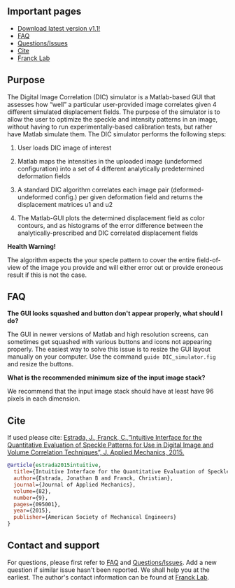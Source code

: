 ## Important pages
* [Download latest version v1.1!](https://github.com/FranckLab/DIC-Simulator/releases)
* [FAQ](https://github.com/FranckLab/DIC-Simulator/blob/master/README.md#faq)
* [Questions/Issues](https://github.com/FranckLab/DIC-Simulator/issues)
* [Cite](https://github.com/FranckLab/DIC-Simulator/blob/master/README.md#cite)
* [Franck Lab](http://franck.engin.brown.edu)

## Purpose
The Digital Image Correlation (DIC) simulator is a Matlab-based GUI that assesses how “well” a particular user-provided image correlates given 4 different simulated displacement fields. The purpose of the simulator is to allow the user to optimize the speckle and intensity patterns in an image, without having to run experimentally-based calibration tests, but rather have Matlab simulate them. The DIC simulator performs the following steps:

1. User loads DIC image of interest

2. Matlab maps the intensities in the uploaded image (undeformed configuration) into a set of 4 different analytically predetermined deformation fields

3. A standard DIC algorithm correlates each image pair (deformed-undeformed config.) per given deformation field and returns the displacement matrices u1 and u2

4. The Matlab-GUI plots the determined displacement field as color contours, and as histograms of the error difference between the analytically-prescribed and DIC correlated displacement fields

**Health Warning!**

The algorithm expects the your specle pattern to cover the entire field-of-view of the image you provide and will either error out or provide eroneous result if this is not the case.

## FAQ
**The GUI looks squashed and button don't appear properly, what should I do?**

The GUI in newer versions of Matlab and high resolution screens, can sometimes get squashed with various buttons and icons not appearing properly. The easiest way to solve this issue is to resize the GUI layout manually on your computer. Use the command `guide DIC_simulator.fig` and resize the buttons.


**What is the recommended minimum size of the input image stack?**

We recommend that the input image stack should have at least have 96 pixels in each dimension. 


## Cite
If used please cite:
[Estrada, J., Franck, C.,”Intuitive Interface for the Quantitative Evaluation of Speckle Patterns for Use in Digital Image and Volume Correlation Techniques”, J. Applied Mechanics, 2015.](https://appliedmechanics.asmedigitalcollection.asme.org/article.aspx?articleid=2336782)

```bibtex
@article{estrada2015intuitive,
  title={Intuitive Interface for the Quantitative Evaluation of Speckle Patterns for Use in Digital Image and Volume Correlation Techniques},
  author={Estrada, Jonathan B and Franck, Christian},
  journal={Journal of Applied Mechanics},
  volume={82},
  number={9},
  pages={095001},
  year={2015},
  publisher={American Society of Mechanical Engineers}
}
```

## Contact and support
For questions, please first refer to [FAQ](https://github.com/FranckLab/DIC-Simulator/blob/master/README.md#faq) and [Questions/Issues](https://github.com/FranckLab/DIC-Simulator/issues). Add a new question if similar issue hasn't been reported. We shall help you at the earliest. The author's contact information can be found at [Franck Lab](http://franck.engin.brown.edu).

